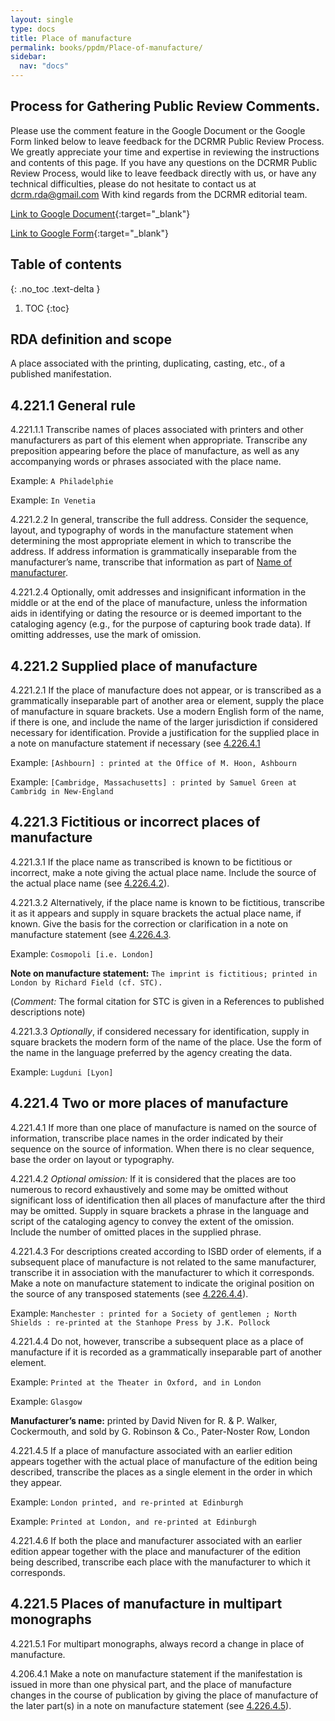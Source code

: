 ```yaml
---
layout: single
type: docs
title: Place of manufacture
permalink: books/ppdm/Place-of-manufacture/
sidebar:
  nav: "docs"
---
```


## Process for Gathering Public Review Comments.
Please use the comment feature in the Google Document or the Google Form linked below to leave feedback for the DCRMR Public Review Process.  We greatly appreciate your time and expertise in reviewing the instructions and contents of this page.  If you have any questions on the DCRMR Public Review Process, would like to leave feedback directly with us, or have any technical difficulties, please do not hesitate to contact us at dcrm.rda@gmail.com  With kind regards from the DCRMR editorial team.

[Link to Google Document](https://docs.google.com/document/d/1CJmNYFonasja4bp0ENK9yP9jrhdmrTRLkz4s4jT2_u4/edit){:target="_blank"}

[Link to Google Form](https://docs.google.com/forms/d/e/1FAIpQLSdNtJkbY1mngdTcvCoB7zZcpaIuuKHvlbyiidP-QunDy14VcQ/viewform){:target="_blank"}

## Table of contents
{: .no_toc .text-delta }

1. TOC
{:toc}

## RDA definition and scope

A place associated with the printing, duplicating, casting, etc., of a published manifestation.

## 4.221.1 General rule

<a name="4.221.1.1">4.221.1.1</a> Transcribe names of places associated with printers and other manufacturers as part of this element when appropriate. Transcribe any preposition appearing before the place of manufacture, as well as any accompanying words or phrases associated with the place name.

Example: `A Philadelphie`

Example: `In Venetia`

<a name="4.221.1.2">4.221.2.2</a> In general, transcribe the full address. Consider the sequence, layout, and typography of words in the manufacture statement when determining the most appropriate element in which to transcribe the address. If address information is grammatically inseparable from the manufacturer’s name, transcribe that information as part of [Name of manufacturer](/DCRMR/books/ppdm/Name-of-manufacturer/).

<a name="4.221.1.3">4.221.2.4</a> Optionally, omit addresses and insignificant information in the middle or at the end of the place of manufacture, unless the information aids in identifying or dating the resource or is deemed important to the cataloging agency (e.g., for the purpose of capturing book trade data). If omitting addresses, use the mark of omission.

## 4.221.2 Supplied place of manufacture

<a name="4.221.2.1">4.221.2.1</a> If the place of manufacture does not appear, or is transcribed as a grammatically inseparable part of another area or element, supply the place of manufacture in square brackets. Use a modern English form of the name, if there is one, and include the name of the larger jurisdiction if considered necessary for identification. Provide a justification for the supplied place in a note on manufacture statement if necessary (see [4.226.4.1](/DCRMR/books/ppdm/Note-on-manufacture-statement/#4.226.4.1)

Example: `[Ashbourn] : printed at the Office of M. Hoon, Ashbourn`

Example: `[Cambridge, Massachusetts] : printed by Samuel Green at Cambridg in New-England`

## 4.221.3 Fictitious or incorrect places of manufacture

<a name="4.221.3.1">4.221.3.1</a> If the place name as transcribed is known to be fictitious or incorrect, make a note giving the actual place name. Include the source of the actual place name (see [4.226.4.2](/DCRMR/books/ppdm/Note-on-manufacture-statement/#4.226.4.2)).

<a name="4.221.3.2">4.221.3.2</a>  Alternatively, if the place name is known to be fictitious, transcribe it as it appears and supply in square brackets the actual place name, if known. Give the basis for the correction or clarification in a note on manufacture statement (see [4.226.4.3](/DCRMR/books/ppdm/Note-on-manufacture-statement/#4.226.4.3).

Example: `Cosmopoli [i.e. London]`

**Note on manufacture statement:** `The imprint is fictitious; printed in London by Richard Field (cf. STC).`

(*Comment:* The formal citation for STC  is given in a References to published descriptions note)

<a name="4.221.3.3">4.221.3.3</a> *Optionally*, if considered necessary for identification, supply in square brackets the modern form of the name of the place. Use the form of the name in the language preferred by the agency creating the data.

Example: `Lugduni [Lyon]`

## 4.221.4 Two or more places of manufacture

<a name="4.221.4.1">4.221.4.1</a> If more than one place of manufacture is named on the source of information, transcribe place names in the order indicated by their sequence on the source of information. When there is no clear sequence, base the order on layout or typography.

<a name="4.221.4.2">4.221.4.2</a> *Optional omission:* If it is considered that the places are too numerous to record exhaustively and some may be omitted without significant loss of identification then all places of manufacture after the third may be omitted. Supply in square brackets a phrase in the language and script of the cataloging agency to convey the extent of the omission. Include the number of omitted places in the supplied phrase.

<a name="4.221.4.3">4.221.4.3</a> For descriptions created according to ISBD order of elements, if a subsequent place of manufacture is not related to the same manufacturer, transcribe it in association with the manufacturer to which it corresponds. Make a note on manufacture statement to indicate the original position on the source of any transposed statements (see [4.226.4.4](/DCRMR/books/ppdm/Note-on-manufacture-statement/#4.226.4.4)).

Example: `Manchester : printed for a Society of gentlemen ; North Shields : re-printed at the Stanhope Press by J.K. Pollock`

<a name="4.221.4.4">4.221.4.4</a> Do not, however, transcribe a subsequent place as a place of manufacture if it is recorded as a grammatically inseparable part of another element. 

Example: `Printed at the Theater in Oxford, and in London`

Example: `Glasgow`

**Manufacturer’s name:** printed by David Niven for R. & P. Walker, Cockermouth, and sold by G. Robinson & Co., Pater-Noster Row, London

<a name="4.221.4.5">4.221.4.5 </a> If a place of manufacture associated with an earlier edition appears together with the actual place of manufacture of the edition being described, transcribe the places as a single element in the order in which they appear.

Example: `London printed, and re-printed at Edinburgh`

Example: `Printed at London, and re-printed at Edinburgh`

<a name="4.221.4.6">4.221.4.6 </a> If both the place and manufacturer associated with an earlier edition appear together with the place and manufacturer of the edition being described, transcribe each place with the manufacturer to which it corresponds.

## 4.221.5 Places of manufacture in multipart monographs

<a name="4.221.5.1">4.221.5.1</a> For multipart monographs, always record a change in place of manufacture.

<a name="4.221.5.2">4.206.4.1</a> Make a note on manufacture statement if the manifestation is issued in more than one physical part, and the place of manufacture changes in the course of publication by giving the place of manufacture of the later part(s) in a note on manufacture statement (see [4.226.4.5](/DCRMR/books/ppdm/Note-on-manufacturen-statement/#4.226.4.5)).
